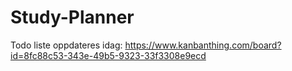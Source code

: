 # Study-Planner

Todo liste oppdateres idag:
https://www.kanbanthing.com/board?id=8fc88c53-343e-49b5-9323-33f3308e9ecd
